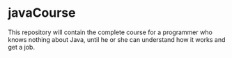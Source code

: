 # javaCourse
This repository will contain the complete course for a programmer who knows nothing about Java, until he or she can understand how it works and get a job.
